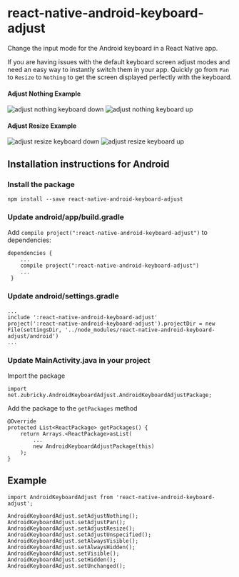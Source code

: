 # react-native-android-keyboard-adjust

Change the input mode for the Android keyboard in a React Native app.

If you are having issues with the default keyboard screen adjust modes and need an easy way to instantly switch them in your app. Quickly go from `Pan` to `Resize` to `Nothing` to get the screen displayed perfectly with the keyboard.

#### Adjust Nothing Example
![adjust nothing keyboard down](http://i.imgur.com/A9bfdQY.png)
![adjust nothing keyboard up](http://i.imgur.com/sCt0EWn.png)

#### Adjust Resize Example
![adjust resize keyboard down](http://i.imgur.com/xgXi0iR.png)
![adjust resize keyboard up](http://i.imgur.com/7QdVbmZ.png)

## Installation instructions for Android

### Install the package

`npm install --save react-native-android-keyboard-adjust`

### Update android/app/build.gradle

Add `compile project(":react-native-android-keyboard-adjust")` to dependencies:

```
dependencies {
    ...
    compile project(":react-native-android-keyboard-adjust")
    ...
 }
```
### Update android/settings.gradle

```
...
include ':react-native-android-keyboard-adjust'
project(':react-native-android-keyboard-adjust').projectDir = new File(settingsDir, '../node_modules/react-native-android-keyboard-adjust/android')
...
```

### Update MainActivity.java in your project

Import the package

```
import net.zubricky.AndroidKeyboardAdjust.AndroidKeyboardAdjustPackage;
```

Add the package to the `getPackages` method

```
@Override
protected List<ReactPackage> getPackages() {
    return Arrays.<ReactPackage>asList(
        ...
        new AndroidKeyboardAdjustPackage(this)
    );
}
```

## Example
```
import AndroidKeyboardAdjust from 'react-native-android-keyboard-adjust';

AndroidKeyboardAdjust.setAdjustNothing();
AndroidKeyboardAdjust.setAdjustPan();
AndroidKeyboardAdjust.setAdjustResize();
AndroidKeyboardAdjust.setAdjustUnspecified();
AndroidKeyboardAdjust.setAlwaysVisible();
AndroidKeyboardAdjust.setAlwaysHidden();
AndroidKeyboardAdjust.setVisible();
AndroidKeyboardAdjust.setHidden();
AndroidKeyboardAdjust.setUnchanged();
```
